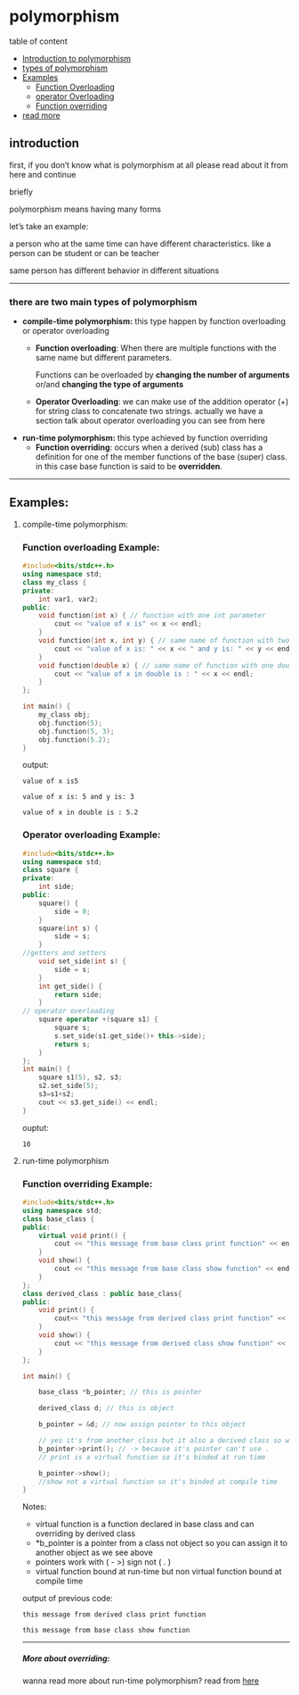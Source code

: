 # polymorphism

table of content
- [Introduction to polymorphism](#introduction)
- [types of polymorphism](#there-are-two-main-types-of-polymorphism)
- [Examples](#examples)
    - [Function Overloading](#function-overloading-example)
    - [operator Overloading](#operator-overloading-example)
    - [Function overriding](#function-overriding-example)
- [read more](#more-about-overriding)

## introduction

first, if you don’t know what is polymorphism at all please read about it from here and continue

briefly 

polymorphism means having many forms 

let’s take an example: 

a person who at the same time can have different characteristics. like a person can be student or can be teacher 

same person has different behavior in different situations 

---

### there are two main types of polymorphism

- **compile-time polymorphism:**  this type happen by function overloading or operator overloading
    - **Function overloading**: When there are multiple functions with the same name but different parameters.
        
         Functions can be overloaded by **changing the number of arguments** or/and **changing the type of arguments**
        
    - **Operator Overloading**: we can make use of the addition operator (+) for string class to concatenate two strings. 
    actually we have a section talk about operator overloading you can see from here
- **run-time polymorphism:**  this type achieved by function overriding
    - **Function overriding**: occurs when a derived (sub) class has a definition for one of the member functions of the base (super) class.
     in this case base function is said to be **overridden**.

---

## Examples:

1. compile-time polymorphism: 
    
    ### Function overloading Example:
    
    ```cpp
    #include<bits/stdc++.h>
    using namespace std;
    class my_class {
    private:
    	int var1, var2;
    public:
    	void function(int x) { // function with one int parameter
    		cout << "value of x is" << x << endl;
    	}
    	void function(int x, int y) { // same name of function with two parameters
    		cout << "value of x is: " << x << " and y is: " << y << endl;
    	}
    	void function(double x) { // same name of function with one double parameter
    		cout << "value of x in double is : " << x << endl;
    	}
    };
    
    int main() {
    	my_class obj;
    	obj.function(5);
    	obj.function(5, 3);
    	obj.function(5.2);
    }
    ```
    
    output:
    
    `value of x is5`

    `value of x is: 5 and y is: 3`
    
    `value of x in double is : 5.2`
    
    ### Operator overloading Example:
    
    ```cpp
    #include<bits/stdc++.h>
    using namespace std;
    class square {
    private:
    	int side;
    public:
    	square() {
    		side = 0;
    	}
    	square(int s) {
    		side = s;
    	}
    //getters and setters
    	void set_side(int s) {
    		side = s;
    	}
    	int get_side() {
    		return side;
    	}
    // operator overloading 
    	square operator +(square s1) {
    		square s;
    		s.set_side(s1.get_side()+ this->side);
    		return s;
    	}
    };
    int main() {
    	square s1(5), s2, s3;
    	s2.set_side(5);
    	s3=s1+s2; 
    	cout << s3.get_side() << endl;
    }
    ```
    
    ouptut:
    
    `10`
    
2. run-time polymorphism 
    
    ### Function overriding Example:
    
    ```cpp
    #include<bits/stdc++.h>
    using namespace std;
    class base_class {
    public:
    	virtual void print() { 
    		cout << "this message from base class print function" << endl;
    	}
    	void show() {
    		cout << "this message from base class show function" << endl;
    	}
    };
    class derived_class : public base_class{
    public:
    	void print() {
    		cout<< "this message from derived class print function" << endl;
    	}
    	void show() {
    		cout << "this message from derived class show function" << endl;
    	}
    };
    
    int main() {
    
    	base_class *b_pointer; // this is pointer 
    
    	derived_class d; // this is object 
    
    	b_pointer = &d; // now assign pointer to this object 
    
    	// yes it's from another class but it also a derived class so we're good 
    	b_pointer->print(); // -> because it's pointer can't use . 
    	// print is a virtual function so it's binded at run time 
    
    	b_pointer->show();
    	//show not a virtual function so it's binded at compile time 
    }
    ```
    
    Notes:
    
    - virtual function is a function declared in base class and can overriding by derived class
    - *b_pointer is a pointer from a class not object so you can assign it to another object as we see above
    - pointers work with ( - >) sign not ( . )
    - virtual function bound at run-time but non virtual function bound at compile time
    
    output of previous code:
    
    `this message from derived class print function`

    `this message from base class show function`
    
    ---
    
    ##### More about overriding: 
    wanna read more about run-time polymorphism? read from [here](https://www.geeksforgeeks.org/virtual-functions-and-runtime-polymorphism-in-cpp/)